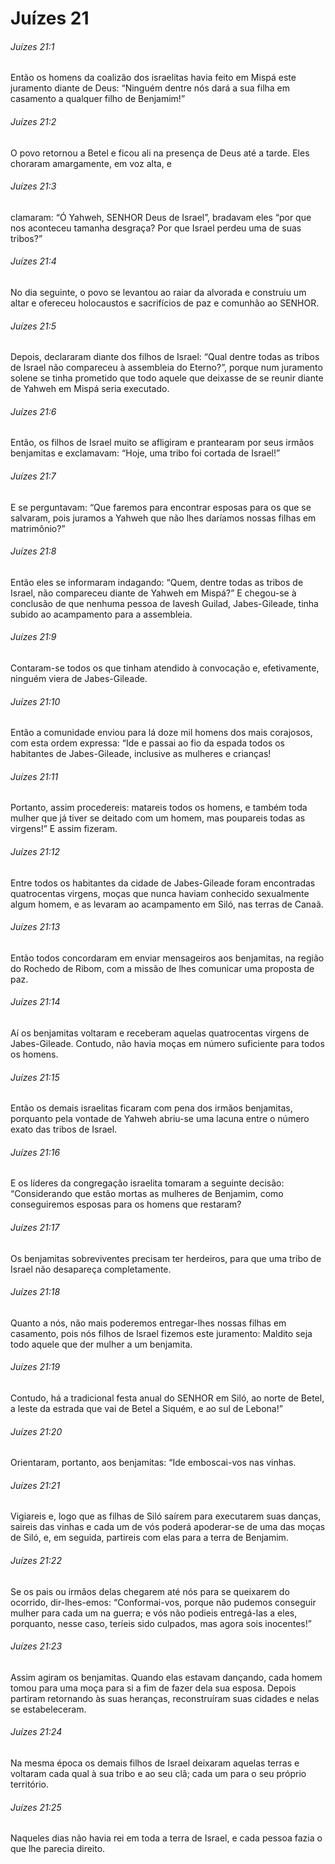 # Juízes 21

###### Juízes 21:1

Então os homens da coalizão dos israelitas havia feito em Mispá este juramento diante de Deus: “Ninguém dentre nós dará a sua filha em casamento a qualquer filho de Benjamim!”

###### Juízes 21:2

O povo retornou a Betel e ficou ali na presença de Deus até a tarde. Eles choraram amargamente, em voz alta, e

###### Juízes 21:3

clamaram: “Ó Yahweh, SENHOR Deus de Israel”, bradavam eles “por que nos aconteceu tamanha desgraça? Por que Israel perdeu uma de suas tribos?”

###### Juízes 21:4

No dia seguinte, o povo se levantou ao raiar da alvorada e construiu um altar e ofereceu holocaustos e sacrifícios de paz e comunhão ao SENHOR.

###### Juízes 21:5

Depois, declararam diante dos filhos de Israel: “Qual dentre todas as tribos de Israel não compareceu à assembleia do Eterno?”, porque num juramento solene se tinha prometido que todo aquele que deixasse de se reunir diante de Yahweh em Mispá seria executado.

###### Juízes 21:6

Então, os filhos de Israel muito se afligiram e prantearam por seus irmãos benjamitas e exclamavam: “Hoje, uma tribo foi cortada de Israel!”

###### Juízes 21:7

E se perguntavam: “Que faremos para encontrar esposas para os que se salvaram, pois juramos a Yahweh que não lhes daríamos nossas filhas em matrimônio?”

###### Juízes 21:8

Então eles se informaram indagando: “Quem, dentre todas as tribos de Israel, não compareceu diante de Yahweh em Mispá?” E chegou-se à conclusão de que nenhuma pessoa de Iavesh Guilad, Jabes-Gileade, tinha subido ao acampamento para a assembleia.

###### Juízes 21:9

Contaram-se todos os que tinham atendido à convocação e, efetivamente, ninguém viera de Jabes-Gileade.

###### Juízes 21:10

Então a comunidade enviou para lá doze mil homens dos mais corajosos, com esta ordem expressa: “Ide e passai ao fio da espada todos os habitantes de Jabes-Gileade, inclusive as mulheres e crianças!

###### Juízes 21:11

Portanto, assim procedereis: matareis todos os homens, e também toda mulher que já tiver se deitado com um homem, mas poupareis todas as virgens!” E assim fizeram.

###### Juízes 21:12

Entre todos os habitantes da cidade de Jabes-Gileade foram encontradas quatrocentas virgens, moças que nunca haviam conhecido sexualmente algum homem, e as levaram ao acampamento em Siló, nas terras de Canaã.

###### Juízes 21:13

Então todos concordaram em enviar mensageiros aos benjamitas, na região do Rochedo de Ribom, com a missão de lhes comunicar uma proposta de paz.

###### Juízes 21:14

Aí os benjamitas voltaram e receberam aquelas quatrocentas virgens de Jabes-Gileade. Contudo, não havia moças em número suficiente para todos os homens.

###### Juízes 21:15

Então os demais israelitas ficaram com pena dos irmãos benjamitas, porquanto pela vontade de Yahweh abriu-se uma lacuna entre o número exato das tribos de Israel.

###### Juízes 21:16

E os líderes da congregação israelita tomaram a seguinte decisão: “Considerando que estão mortas as mulheres de Benjamim, como conseguiremos esposas para os homens que restaram?

###### Juízes 21:17

Os benjamitas sobreviventes precisam ter herdeiros, para que uma tribo de Israel não desapareça completamente.

###### Juízes 21:18

Quanto a nós, não mais poderemos entregar-lhes nossas filhas em casamento, pois nós filhos de Israel fizemos este juramento: Maldito seja todo aquele que der mulher a um benjamita.

###### Juízes 21:19

Contudo, há a tradicional festa anual do SENHOR em Siló, ao norte de Betel, a leste da estrada que vai de Betel a Siquém, e ao sul de Lebona!”

###### Juízes 21:20

Orientaram, portanto, aos benjamitas: “Ide emboscai-vos nas vinhas.

###### Juízes 21:21

Vigiareis e, logo que as filhas de Siló saírem para executarem suas danças, saireis das vinhas e cada um de vós poderá apoderar-se de uma das moças de Siló, e, em seguida, partireis com elas para a terra de Benjamim.

###### Juízes 21:22

Se os pais ou irmãos delas chegarem até nós para se queixarem do ocorrido, dir-lhes-emos: “Conformai-vos, porque não pudemos conseguir mulher para cada um na guerra; e vós não podieis entregá-las a eles, porquanto, nesse caso, teríeis sido culpados, mas agora sois inocentes!”

###### Juízes 21:23

Assim agiram os benjamitas. Quando elas estavam dançando, cada homem tomou para uma moça para si a fim de fazer dela sua esposa. Depois partiram retornando às suas heranças, reconstruíram suas cidades e nelas se estabeleceram.

###### Juízes 21:24

Na mesma época os demais filhos de Israel deixaram aquelas terras e voltaram cada qual à sua tribo e ao seu clã; cada um para o seu próprio território.

###### Juízes 21:25

Naqueles dias não havia rei em toda a terra de Israel, e cada pessoa fazia o que lhe parecia direito.

